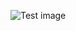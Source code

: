![Test image](:/198e23d8cf834bb7b65fb2987f2378e3)<img style="transform: scale(0);" src=":/someidhere" alt="Test"/>